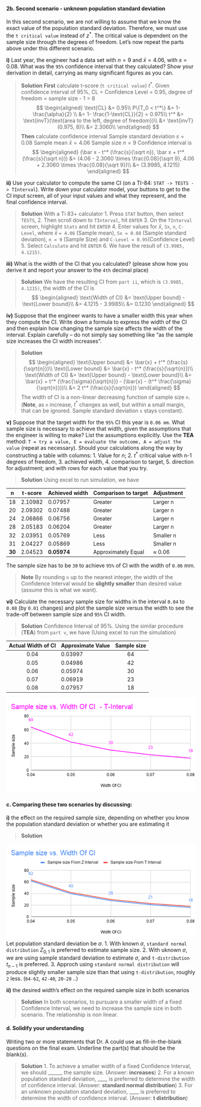 #### 2b. Second scenario - unknown population standard deviation
In this second scenario, we are not willing to assume that we know the exact value of the population standard deviation. Therefore, we must use the `t critical value` instead of $z^*$. The critical value is dependent on the sample size through the degrees of freedom. Let’s now repeat the parts above under this different scenario.

**i)** Last year, the engineer had a data set with $n = 9$ and $\bar x = 4.06$, with $s = 0.08$. What was the `95%` confidence interval that they calculated? Show your derivation in detail, carrying as many significant figures as you can.
>**Solution**
**First** calculate t-score (`t critical value`) $t^*$. Given confidence interval of 95%, CL = Confidence Level = 0.95, degree of freedom = sample size - 1 = 8
$$
\begin{aligned}
\text{CL} &= 0.95\\
P\{T_0 < t^*\} &= 1-\frac{\alpha}{2} \\
&= 1- \frac{1-\text{CL}}{2} = 0.975\\
t^* &= \text{invT}(\text{area to the left, degree of freedom})\\
&= \text{invT}(0.975, 8)\\
&= 2.3060\\
\end{aligned}
$$
**Then** calculate confidence interval
Sample standard deviation $s = 0.08$
Sample mean $\bar{x} = 4.06$
Sample size $n = 9$
Confidence interval is
$$
\begin{aligned}
(\bar x - t^* (\frac{s}{\sqrt n}), \bar x + t^* (\frac{s}{\sqrt n})) &= (4.06 - 2.3060 \times \frac{0.08}{\sqrt 9}, 4.06 + 2.3060 \times \frac{0.08}{\sqrt 9})\\
&= (3.9985, 4.1215)
\end{aligned}
$$

**ii)** Use your calculator to compute the same CI (on a TI-84: `STAT -> TESTS -> TInterval`). Write down your calculator model, your buttons to get to the CI input screen, all of your input values and what they represent, and the final confidence interval.
>**Solution**
With a Ti 83+ calculator
1\. Press `STAT` button, then select `TESTS`,
2\. Then scroll down to `TInterval`, hit `ENTER`
3\. On the `TInterval` screen, highlight `Stats` and hit `ENTER`
4\. Enter values for $\bar{x}$, `Sx`, `n`, `C-Level`, where $\bar{x}$ `= 4.06` (Sample mean), `Sx = 0.08` (Sample standard deviation), `n = 9` (Sample Size) and `C-Level = 0.95`(Confidence Level)
5\. Select `Calculate` and hit `ENTER`
6\. We have the result of `(3.9985, 4.1215)`.

**iii)** What is the width of the CI that you calculated? (please show how you derive it and report your answer to the `4th` decimal place)
>**Solution**
We have the resulting CI from `part ii`, which is `(3.9985, 4.1215)`, the width of the CI is
$$
\begin{aligned}
\text{Width of CI} &= \text{Upper bound} - \text{Lower bound}\\
&= 4.1215 - 3.9985\\
&= 0.1230
\end{aligned}
$$

**iv)** Suppose that the engineer wants to have a smaller width this year when they compute the CI. Write down a formula to express the width of the CI and then explain how changing the sample size affects the width of the interval. Explain carefully – do not simply say something like “as the sample size increases the CI width increases”.
>**Solution**
$$
\begin{aligned}
\text{Upper bound} &= \bar{x} + t^* (\frac{s}{\sqrt{n}})\\
\text{Lower bound} &= \bar{x} - t^* (\frac{s}{\sqrt{n}})\\
\text{Width of CI} &= \text{Upper bound} - \text{Lower bound}\\
&= \bar{x} + t^* (\frac{\sigma}{\sqrt{n}}) - (\bar{x} - (t^* \frac{\sigma}{\sqrt{n}}))\\
&= 2 t^* (\frac{s}{\sqrt{n}})
\end{aligned}
$$
The width of CI is a non-linear decreasing function of sample size `n`. (**Note**, as `n` increase, $t^*$ changes as well, but within a small margin, that can be ignored. Sample standard deviation `s` stays constant).

**v)** Suppose that the target width for the `95%` CI this year is `0.06 mm`. What sample size is necessary to achieve that width, given the assumptions that the engineer is willing to make? List the assumptions explicitly. Use the **TEA** method: `T = try a value, E = evaluate the outcome, A = adjust the value` (repeat as necessary). Should your calculations along the way by constructing a table with columns:
1\. Value for $n$;
2\. $t^*$ critical value with n-1 degrees of freedom,
3\. achieved width,
4\. comparison to target,
5\. direction for adjustment; and with rows for each value that you try.
> **Solution**
Using excel to run simulation, we have

| n  | t-score | Achieved width | Comparison to target | Adjustment |
|:--:|-------|----------------|----------------------|------------|
| 18 | 2.10982 | 0.07957 | Greater | Larger n |
| 20 | 2.09302 | 0.07488 | Greater | Larger n |
| 24 | 2.06866 | 0.06756 | Greater | Larger n |
| 28 | 2.05183 | 0.06204 | Greater | Larger n |
| 32 | 2.03951 | 0.05769 | Less |   Smaller n|
| 31 | 2.04227 | 0.05869 | Less | Smaller n|
| **30** | 2.04523 | **0.05974** | Approximately Equal | $\approx$ 0.06 |
The sample size has to be `30` to achieve `95%` of CI with the width of `0.06` mm.
> **Note**
By rounding `n` up to the nearest integer, the width of the Confidence Interval would be **slightly smaller** than desired value (assume this is what we want).

**vi)** Calculate the necessary sample size for widths in the interval `0.04` to `0.08` (by `0.01` changes) and plot the sample size versus the width to see the trade-off between sample size and `95%` CI width.
> **Solution**
Confidence Interval of 95%. Using the similar procedure (**TEA**) from `part v`, we have (Using excel to run the simulation)

| Actual Width of CI | Approximate Value | Sample size  |
|:-----------:|-----------------|:---:|
| 0.04 | 0.03997 | 64 |
| 0.05 | 0.04986 | 42 |
| 0.06 | 0.05974 | 30 |
| 0.07 | 0.06919 | 23 |
| 0.08 | 0.07957 | 18 |
![Sample Size vs. Width Of CI](/assets/sample_size_width_of_ci_t_interval.png)

#### c. Comparing these two scenarios by discussing:
**i)** the effect on the required sample size, depending on whether you know the population standard deviation or whether you are estimating it
> **Solution**

![Z Interval VS. T Interval](/assets/z_interval_t_interval.png)
Let population standard deviation be $\sigma$.
1\. With known $\sigma$, `standard normal distribution` $Z_{0, 1}$ is preferred to estimate sample size.
2\. With uknown $\sigma$, we are using sample standard deviation to estimate $\sigma$, and `t-distribution` $t_{n-1}$ is preferred.
3\. Approch using `standard normal distribution` will produce slightly smaller sample size than that using `t-distribution`, roughly `2` less. (`64-62`, `42-40`, `20-28` ..)

**ii)** the desired width’s effect on the required sample size in both scenarios
> **Solution**
In both scenarios, to pursuare a smaller width of a fixed Confidence Interval, we need to increase the sample size in both scenario. The relationship is non linear.

#### d. Solidify your understanding
Writing two or more statements that Dr. A could use as fill-in-the-blank questions on the final exam. Underline the part(s) that should be the blank(s).
> **Solution**
1\. To achieve a smaller width of a fixed Confidence Interval, we should ______ the sample size. (Answer: **increases**)
2\. For a known population standard deviation, ____ is preferred to determine the width of confidence interval. (Answer: **standard normal distribution**)
3\. For an unknown population standard deviation, ____ is preferred to determine the width of confidence interval. (Answer: **t distribution**)